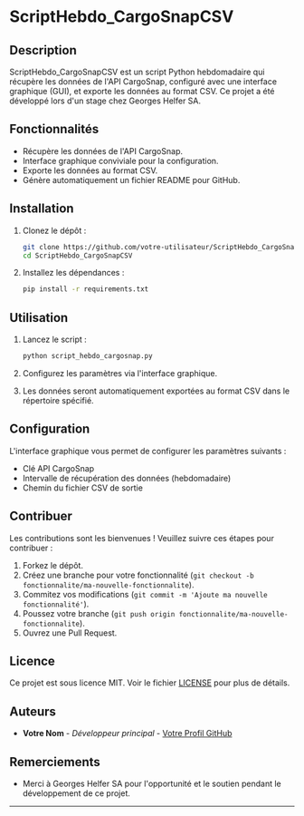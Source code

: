 # ScriptHebdo_CargoSnapCSV

## Description

ScriptHebdo_CargoSnapCSV est un script Python hebdomadaire qui récupère les données de l'API CargoSnap, configuré avec une interface graphique (GUI), et exporte les données au format CSV. Ce projet a été développé lors d'un stage chez Georges Helfer SA.

## Fonctionnalités

- Récupère les données de l'API CargoSnap.
- Interface graphique conviviale pour la configuration.
- Exporte les données au format CSV.
- Génère automatiquement un fichier README pour GitHub.

## Installation

1. Clonez le dépôt :
    ```bash
    git clone https://github.com/votre-utilisateur/ScriptHebdo_CargoSnapCSV.git
    cd ScriptHebdo_CargoSnapCSV
    ```

2. Installez les dépendances :
    ```bash
    pip install -r requirements.txt
    ```

## Utilisation

1. Lancez le script :
    ```bash
    python script_hebdo_cargosnap.py
    ```

2. Configurez les paramètres via l'interface graphique.

3. Les données seront automatiquement exportées au format CSV dans le répertoire spécifié.

## Configuration

L'interface graphique vous permet de configurer les paramètres suivants :
- Clé API CargoSnap
- Intervalle de récupération des données (hebdomadaire)
- Chemin du fichier CSV de sortie

## Contribuer

Les contributions sont les bienvenues ! Veuillez suivre ces étapes pour contribuer :

1. Forkez le dépôt.
2. Créez une branche pour votre fonctionnalité (`git checkout -b fonctionnalite/ma-nouvelle-fonctionnalite`).
3. Commitez vos modifications (`git commit -m 'Ajoute ma nouvelle fonctionnalité'`).
4. Poussez votre branche (`git push origin fonctionnalite/ma-nouvelle-fonctionnalite`).
5. Ouvrez une Pull Request.

## Licence

Ce projet est sous licence MIT. Voir le fichier [LICENSE](LICENSE) pour plus de détails.

## Auteurs

- **Votre Nom** - *Développeur principal* - [Votre Profil GitHub](https://github.com/votre-utilisateur)

## Remerciements

- Merci à Georges Helfer SA pour l'opportunité et le soutien pendant le développement de ce projet.

---
